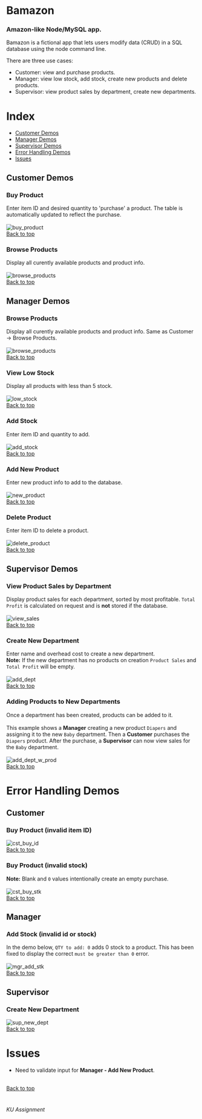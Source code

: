 # Bamazon
### Amazon-like Node/MySQL app.
Bamazon is a fictional app that lets users modify data (CRUD) in a SQL database using the node command line. 

There are three use cases:
- Customer: view and purchase products.
- Manager: view low stock, add stock, create new products and delete products.
- Supervisor: view product sales by department, create new departments.



# Index
- [Customer Demos](#customer-demos)
- [Manager Demos](#manager-demos)
- [Supervisor Demos](#supervisor-demos) 
- [Error Handling Demos](#error-handling-demos)
- [Issues](#issues)



## Customer Demos

### Buy Product
Enter item ID and desired quantity to 'purchase' a product. The table is automatically updated to reflect the purchase.<br><br>
![buy_product](demo/cst/buy_product.gif?raw=true)
<br>[Back to top](#index)

### Browse Products
Display all curently available products and product info.<br><br>
![browse_products](demo/cst/browse_products.gif?raw=true)
<br>[Back to top](#index)



## Manager Demos

### Browse Products
Display all curently available products and product info. Same as Customer -> Browse Products.<br><br>
![browse_products](demo/mgr/browse_products.gif?raw=true)
<br>[Back to top](#index)

### View Low Stock
Display all products with less than 5 stock.<br><br>
![low_stock](demo/mgr/low_stock.gif?raw=true)
<br>[Back to top](#index)

### Add Stock
Enter item ID and quantity to add.<br><br>
![add_stock](demo/mgr/add_stock.gif?raw=true)
<br>[Back to top](#index)

### Add New Product
Enter new product info to add to the database.<br><br>
![new_product](demo/mgr/new_product.gif?raw=true)
<br>[Back to top](#index)

### Delete Product
Enter item ID to delete a product.<br><br>
![delete_product](demo/mgr/delete_product.gif?raw=true)
<br>[Back to top](#index)



## Supervisor Demos

### View Product Sales by Department
Display product sales for each department, sorted by most profitable. `Total Profit` is calculated on request and is **not** stored if the database.<br><br>
![view_sales](demo/sup/view_sales.gif?raw=true)
<br>[Back to top](#index)

### Create New Department
Enter name and overhead cost to create a new department.<br>
**Note:** If the new department has no products on creation `Product Sales` and `Total Profit` will be empty.<br><br>
![add_dept](demo/sup/add_dept.gif?raw=true)
<br>[Back to top](#index)

### Adding Products to New Departments
Once a department has been created, products can be added to it.<br><br>
This example shows a **Manager** creating a new product `Diapers` and assigning it to the new `Baby` department. Then a **Customer** purchases the `Diapers` product. After the purchase, a **Supervisor** can now view sales for the `Baby` department. <br><br>
![add_dept_w_prod](demo/sup/add_dept_w_prod.gif?raw=true)
<br>[Back to top](#index)



# Error Handling Demos

## Customer

### Buy Product (invalid item ID)
![cst_buy_id](demo/err/cst_buy_id.gif?raw=true)
<br>[Back to top](#index)

### Buy Product (invalid stock)
**Note:** Blank and `0` values intentionally create an empty purchase.<br><br>
![cst_buy_stk](demo/err/cst_buy_stk.gif?raw=true)
<br>[Back to top](#index)

## Manager

### Add Stock (invalid id or stock)

In the demo below, `QTY to add: 0` adds 0 stock to a product. This has been fixed to display the correct `must be greater than 0` error.<br><br>
![mgr_add_stk](demo/err/mgr_add_stk.gif?raw=true)
<br>[Back to top](#index)

## Supervisor

### Create New Department

![sup_new_dept](demo/err/sup_new_dept.gif?raw=true)
<br>[Back to top](#index)

# Issues

- Need to validate input for **Manager - Add New Product**.

<br>[Back to top](#index)
#
<h6>KU Assignment<h6>
